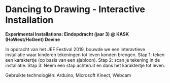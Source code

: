 # Dancing to Drawing - Interactive Installation

**Experimental Installations: Eindopdracht (jaar 3) @ KASK (HoWest/HoGent) Devine**


In opdracht van het JEF Festival 2019, bouwde we een interavtieve installatie waar kinderen tekeningen tot leven konden brengen. Stap 1: teken een karaktertje (op  basis van een sjabloon). Stap 2: scan je tekening in de installatie. Stap 3: Neem een stap achteruit en dans het karaktertje tot leven.

Gebruikte technologiën: Arduino, Microsoft Kinect, Webcam
